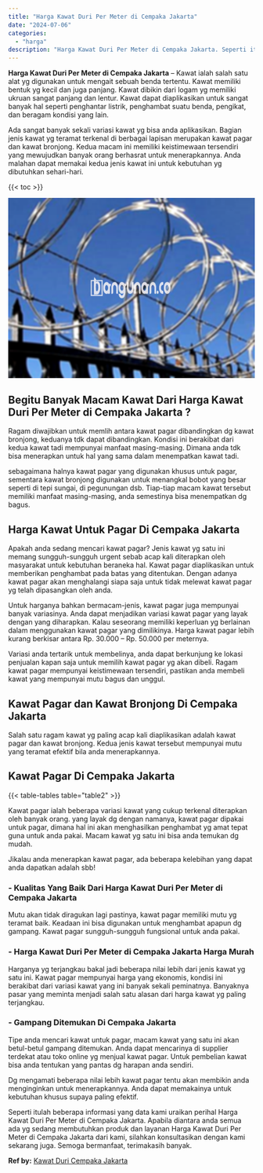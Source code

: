 ```yaml
---
title: "Harga Kawat Duri Per Meter di Cempaka Jakarta"
date: "2024-07-06"
categories: 
  - "harga"
description: "Harga Kawat Duri Per Meter di Cempaka Jakarta. Seperti itulah beberapa informasi yang data kami uraikan perihal Harga Kawat Duri Per Meter di Cempaka Jakarta..."
---
```


**Harga Kawat Duri Per Meter di Cempaka Jakarta** – Kawat ialah salah satu alat yg digunakan untuk mengait sebuah benda tertentu. Kawat memiliki bentuk yg kecil dan juga panjang. Kawat dibikin dari logam yg memiliki ukruan sangat panjang dan lentur. Kawat dapat diaplikasikan untuk sangat banyak hal seperti penghantar listrik, penghambat suatu benda, pengikat, dan beragam kondisi yang lain.

Ada sangat banyak sekali variasi kawat yg bisa anda aplikasikan. Bagian jenis kawat yg teramat terkenal di berbagai lapisan merupakan kawat pagar dan kawat bronjong. Kedua macam ini memiliki keistimewaan tersendiri yang mewujudkan banyak orang berhasrat untuk menerapkannya. Anda malahan dapat memakai kedua jenis kawat ini untuk kebutuhan yg dibutuhkan sehari-hari.

{{< toc >}}

![Harga Kawat Duri Per Meter di Cempaka Jakarta](/images/jual-kawat-murah48.png)

## Begitu Banyak Macam Kawat Dari Harga Kawat Duri Per Meter di Cempaka Jakarta ?

Ragam diwajibkan untuk memlih antara kawat pagar dibandingkan dg kawat bronjong, keduanya tdk dapat dibandingkan. Kondisi ini berakibat dari kedua kawat tadi mempunyai manfaat masing-masing. Dimana anda tdk bisa menerapkan untuk hal yang sama dalam menempatkan kawat tadi.

sebagaimana halnya kawat pagar yang digunakan khusus untuk pagar, sementara kawat bronjong digunakan untuk menangkal bobot yang besar seperti di tepi sungai, di pegunungan dsb. Tiap-tiap macam kawat tersebut memiliki manfaat masing-masing, anda semestinya bisa menempatkan dg bagus.

## Harga Kawat Untuk Pagar Di Cempaka Jakarta

Apakah anda sedang mencari kawat pagar? Jenis kawat yg satu ini memang sungguh-sungguh urgent sebab acap kali diterapkan oleh masyarakat untuk kebutuhan beraneka hal. Kawat pagar diaplikasikan untuk memberikan penghambat pada batas yang ditentukan. Dengan adanya kawat pagar akan menghalangi siapa saja untuk tidak melewat kawat pagar yg telah dipasangkan oleh anda.

Untuk harganya bahkan bermacam-jenis, kawat pagar juga mempunyai banyak variasinya. Anda dapat menjadikan variasi kawat pagar yang layak dengan yang diharapkan. Kalau seseorang memiliki keperluan yg berlainan dalam menggunakan kawat pagar yang dimilikinya. Harga kawat pagar lebih kurang berkisar antara Rp. 30.000 – Rp. 50.000 per meternya.

Variasi anda tertarik untuk membelinya, anda dapat berkunjung ke lokasi penjualan kapan saja untuk memilih kawat pagar yg akan dibeli. Ragam kawat pagar mempunyai keistimewaan tersendiri, pastikan anda membeli kawat yang mempunyai mutu bagus dan unggul.

## Kawat Pagar dan Kawat Bronjong Di Cempaka Jakarta

Salah satu ragam kawat yg paling acap kali diaplikasikan adalah kawat pagar dan kawat bronjong. Kedua jenis kawat tersebut mempunyai mutu yang teramat efektif bila anda menerapkannya.

## Kawat Pagar Di Cempaka Jakarta

{{< table-tables table="table2" >}}

Kawat pagar ialah beberapa variasi kawat yang cukup terkenal diterapkan oleh banyak orang. yang layak dg dengan namanya, kawat pagar dipakai untuk pagar, dimana hal ini akan menghasilkan penghambat yg amat tepat guna untuk anda pakai. Macam kawat yg satu ini bisa anda temukan dg mudah.

Jikalau anda menerapkan kawat pagar, ada beberapa kelebihan yang dapat anda dapatkan adalah sbb!

### \- Kualitas Yang Baik Dari Harga Kawat Duri Per Meter di Cempaka Jakarta

Mutu akan tidak diragukan lagi pastinya, kawat pagar memiliki mutu yg teramat baik. Keadaan ini bisa digunakan untuk menghambat apapun dg gampang. Kawat pagar sungguh-sungguh fungsional untuk anda pakai.

### \- Harga Kawat Duri Per Meter di Cempaka Jakarta Harga Murah

Harganya yg terjangkau bakal jadi beberapa nilai lebih dari jenis kawat yg satu ini. Kawat pagar mempunyai harga yang ekonomis, kondisi ini berakibat dari variasi kawat yang ini banyak sekali peminatnya. Banyaknya pasar yang meminta menjadi salah satu alasan dari harga kawat yg paling terjangkau.

### \- Gampang Ditemukan Di Cempaka Jakarta

Tipe anda mencari kawat untuk pagar, macam kawat yang satu ini akan betul-betul gampang ditemukan. Anda dapat mencarinya di supplier terdekat atau toko online yg menjual kawat pagar. Untuk pembelian kawat bisa anda tentukan yang pantas dg harapan anda sendiri.

Dg mengamati beberapa nilai lebih kawat pagar tentu akan membikin anda menginginkan untuk menerapkannya. Anda dapat memakainya untuk kebutuhan khusus supaya paling efektif.

Seperti itulah beberapa informasi yang data kami uraikan perihal Harga Kawat Duri Per Meter di Cempaka Jakarta. Apabila diantara anda semua ada yg sedang membutuhkan produk dan layanan Harga Kawat Duri Per Meter di Cempaka Jakarta dari kami, silahkan konsultasikan dengan kami sekarang juga. Semoga bermanfaat, terimakasih banyak.

**Ref by:** [Kawat Duri Cempaka Jakarta](https://id.wikipedia.org/wiki/Kawat)

